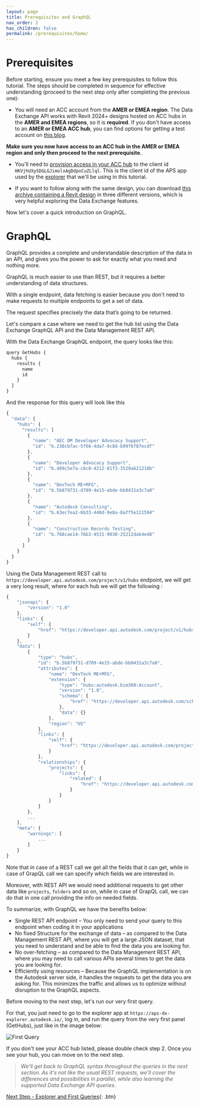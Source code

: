 ```yaml
---
layout: page
title: Prerequisites and GraphQL
nav_order: 2
has_children: false
permalink: /prerequisites/home/
---
```


# Prerequisites

Before starting, ensure you meet a few key prerequisites to follow this tutorial. The steps should be completed in sequence for effective understanding (proceed to the next step only after completing the previous one):

- You will need an ACC account from the **AMER or EMEA region**. The Data Exchange API works with Revit 2024+ designs hosted on ACC hubs in the **AMER and EMEA regions**, so it is **required**. If you don't have access to an **AMER or EMEA ACC hub**, you can find options for getting a test account on [this blog](https://fieldofviewblog.wordpress.com/2017/08/31/bim-360-acc-account-for-development/).

**Make sure you now have access to an ACC hub in the AMER or EMEA region and only then proceed to the next prerequisite.**

- You'll need to [provision access in your ACC hub](https://get-started.aps.autodesk.com/#provision-access-in-other-products) to the client id `HKVjhUXySDGLGJimolxAgDdpoCuZLlql`. This is the client id of the APS app used by the [explorer](https://aps-dx-explorer.autodesk.io/) that we'll be using in this tutorial.

- If you want to follow along with the same design, you can download [this archive containing a Revit design](https://autodesk-adn-transfer.s3.us-west-2.amazonaws.com/ADN+Extranet/AEC/public_downloads/OfficeBuilding.zip) in three different versions, which is very helpful exploring the Data Exchange features.

Now let's cover a quick introduction on GraphQL.

# GraphQL

GraphQL provides a complete and understandable description of the data in an API, and gives you the power to ask for exactly what you need and nothing more.

GraphQL is much easier to use than REST, but it requires a better understanding of data structures​.

With a single endpoint, data fetching is easier because you don't need to make requests to multiple endpoints to get a set of data.

The request specifies precisely the data that’s going to be returned.

Let's compare a case where we need to get the hub list using the Data Exchange GraphQL API and the Data Management REST API.

With the Data Exchange GraphQL endpoint, the query looks like this:

```js
query GetHubs {
  hubs {
    results {
      name
      id
    }
  }
}
```

And the response for this query will look like this

```js
{
  "data": {
    "hubs": {
      "results": [
        {
          "name": "AEC DM Developer Advocacy Support",
          "id": "b.238cb7ac-5f66-4da7-9c8d-b99f6f87ecdf"
        },
        {
          "name": "Developer Advocacy Support",
          "id": "b.489c5e7a-c6c0-4212-81f3-3529a621210b"
        },
        {
          "name": "DevTech ME+MFG",
          "id": "b.5b879731-d709-4e15-abde-bb0431a3c7a0"
        },
        {
          "name": "Autodesk Consulting",
          "id": "b.63ec7ea2-6b33-440d-9e8a-8aff5e121594"
        },
        {
          "name": "Construction Records Testing",
          "id": "b.768cae14-76b3-4531-9030-25212dab4e48"
        }
      ]
    }
  }
}
```

Using the Data Management REST call to `https://developer.api.autodesk.com/project/v1/hubs` endpoint, we will get a very long result, where for each hub we will get the following :

```js
{
    "jsonapi": {
        "version": "1.0"
    },
    "links": {
        "self": {
            "href": "https://developer.api.autodesk.com/project/v1/hubs"
        }
    },
    "data": [
        {
            "type": "hubs",
            "id": "b.5b879731-d709-4e15-abde-bb0431a3c7a0",
            "attributes": {
                "name": "DevTech ME+MFG",
                "extension": {
                    "type": "hubs:autodesk.bim360:Account",
                    "version": "1.0",
                    "schema": {
                        "href": "https://developer.api.autodesk.com/schema/v1/versions/hubs:autodesk.bim360:Account-1.0"
                    },
                    "data": {}
                },
                "region": "US"
            },
            "links": {
                "self": {
                    "href": "https://developer.api.autodesk.com/project/v1/hubs/b.5b879731-d709-4e15-abde-bb0431a3c7a0"
                }
            },
            "relationships": {
                "projects": {
                    "links": {
                        "related": {
                            "href": "https://developer.api.autodesk.com/project/v1/hubs/b.5b879731-d709-4e15-abde-bb0431a3c7a0/projects"
                        }
                    }
                }
            }
        },
        ...
    ],
    "meta": {
        "warnings": [
            ...
        ]
    }
}
```

Note that in case of a REST call we get all the fields that it can get, while in case of GrapQL call we can specify which fields we are interested in.

Moreover, with REST API we would need additional requests to get other data like `projects`, `folders` and so on, while in case of GrapQL call, we can do that in one call providing the info on needed fields.

To summarize, with GraphQL we have the benefits below:

- Single REST API endpoint – You only need to send your query to this endpoint when coding it in your applications
- No fixed Structure for the exchange of data – as compared to the Data Management REST API, where you will get a large JSON dataset, that you need to understand and be able to find the data you are looking for.
- No over-fetching – as compared to the Data Management REST API, where you may need to call various APIs several times to get the data you are looking for.
- Efficiently using resources – Because the GraphQL implementation is on the Autodesk server side, it handles the requests to get the data you are asking for. This minimizes the traffic and allows us to optimize without disruption to the GraphQL aspects.

Before moving to the next step, let's run our very first query.

For that, you just need to go to the explorer app at `https://aps-dx-explorer.autodesk.io/`, log in, and run the query from the very first panel (GetHubs), just like in the image below:

![First Query](../../assets/images/getHubs.gif)

If you don't see your ACC hub listed, please double check step 2.
Once you see your hub, you can move on to the next step.


> _We'll get back to GraphQL syntax throughout the queries in the next section. As it's not like the usual REST requests, we'll cover the differences and possibilities in parallel, while also learning the supported Data Exchange API queries._

[Next Step - Explorer and First Queries](../../explorer/home/){: .btn}
